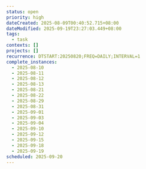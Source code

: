 ```yaml
---
status: open
priority: high
dateCreated: 2025-08-09T00:40:52.715+08:00
dateModified: 2025-09-19T23:27:03.449+08:00
tags:
  - task
contexts: []
projects: []
recurrence: DTSTART:20250820;FREQ=DAILY;INTERVAL=1
complete_instances:
  - 2025-08-10
  - 2025-08-11
  - 2025-08-12
  - 2025-08-13
  - 2025-08-21
  - 2025-08-22
  - 2025-08-29
  - 2025-08-31
  - 2025-09-01
  - 2025-09-03
  - 2025-09-04
  - 2025-09-10
  - 2025-09-12
  - 2025-09-15
  - 2025-09-18
  - 2025-09-19
scheduled: 2025-09-20
---
```


